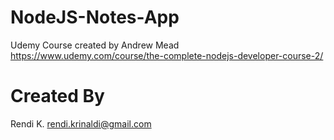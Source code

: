 # NodeJS-Notes-App
Udemy Course created by Andrew Mead
https://www.udemy.com/course/the-complete-nodejs-developer-course-2/

# Created By
Rendi K. <rendi.krinaldi@gmail.com>
